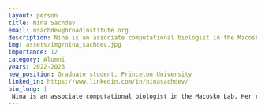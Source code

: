 ```yaml
---
layout: person
title: Nina Sachdev
email: nsachdev@broadinstitute.org
description: Nina is an associate computational biologist in the Macosko Lab. Her research focuses on developing and applying methods to analyze large-scale single-cell datasets. Prior to joining the Broad, she ...
img: assets/img/nina_sachdev.jpg
importance: 12
category: Alumni
years: 2022-2023
new_position: Graduate student, Princeton University
linked_in: https://www.linkedin.com/in/ninasachdev/
bio_long: |
 Nina is an associate computational biologist in the Macosko Lab. Her research focuses on developing and applying methods to analyze large-scale single-cell datasets. Prior to joining the Broad, she studied computer science at Wellesley College.
---
```


